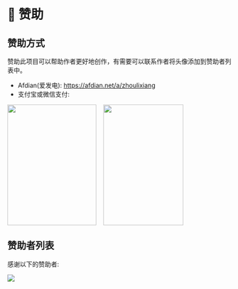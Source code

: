 # 💖 赞助

## 赞助方式

赞助此项目可以帮助作者更好地创作，有需要可以联系作者将头像添加到赞助者列表中。

- Afdian(爱发电): https://afdian.net/a/zhoulixiang
- 支付宝或微信支付:

<div style="display: flex; column-gap: 16px; row-gap: 16px; flex-wrap: wrap;">
  <img src="https://cdn.jsdelivr.net/gh/zh-lx/static-img/code-inspector/wxpay.jpg" width="200" height="272" />
  <img src="https://cdn.jsdelivr.net/gh/zh-lx/static-img/code-inspector/alipay.jpg" width="180" height="272" />
</div>

## 赞助者列表

感谢以下的赞助者:

<a href="https://cdn.jsdelivr.net/gh/zh-lx/static-img/sponsorkit/sponsors.svg">
  <img src="https://cdn.jsdelivr.net/gh/zh-lx/static-img/sponsorkit/sponsors.svg">
</a>
